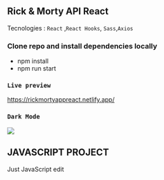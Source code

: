 ## Rick & Morty API React

Tecnologies : `React` ,`React Hooks`, `Sass`,`Axios`

### Clone repo and install dependencies locally

- npm install
- npm run start

### `Live preview`

https://rickmortyappreact.netlify.app/

### `Dark Mode`

![](https://repository-images.githubusercontent.com/273798419/f1cf1b80-b3c6-11ea-9969-3cc141b16f60)

## JAVASCRIPT PROJECT

Just JavaScript edit
